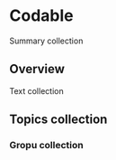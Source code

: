# Codable

Summary collection

## Overview

Text collection

## Topics collection

### Gropu collection

